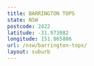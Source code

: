 ```yaml
---
title: BARRINGTON TOPS
state: NSW
postcode: 2422
latitude: -31.973082
longitude: 151.865806
url: /nsw/barrington-tops/
layout: suburb
---
```

